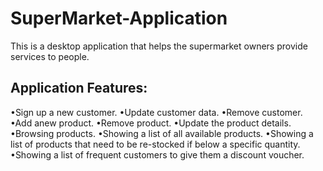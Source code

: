 # SuperMarket-Application
This is a desktop application that helps the supermarket owners provide services
to people.
## Application Features:
•Sign up a new customer.
•Update customer data.
•Remove customer.
•Add anew product.
•Remove product.
•Update the product details.
•Browsing products.
•Showing a list of all available products.
•Showing a list of products that need to be re-stocked if below a specific
quantity.
•Showing a list of frequent customers to give them a discount voucher.
